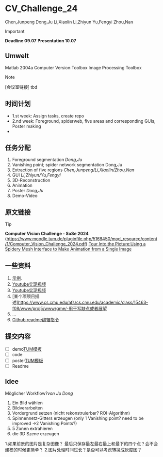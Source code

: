 # CV_Challenge_24
Chen,Junpeng
Dong,Ju
Li,Xiaolin
Li,Zhiyun
Yu,Fengyi
Zhou,Nan

> [!IMPORTANT]
> **Deadline 09.07**
> **Presentation 10.07**


## Umwelt 
Matlab 2004a
Computer Version Toolbox
Image Processing Toolbox

> [!NOTE]
> [会议室链接] tbd
>
## 时间计划
- 1.st week: Assign tasks, create repo
- 2.nd week: Foreground, spiderweb, five areas and corresponding GUIs, Poster making
- 

## 任务分配
1. Foreground segmentation  _Dong,Ju_
2. Vanishing point; spider network segmentation Dong,Ju
3. Extraction of five regions _Chen,Junpeng/Li,Xiaolin/Zhou,Nan_
4. GUI _Li,Zhiyun/Yu,Fengyi_
5. 3D-Reconstruction
6. Animation
7. Poster _Dong,Ju_
8. Demo-Video


## 原文链接
> [!TIP]
> **Computer Vision Challenge - SoSe 2024** (https://www.moodle.tum.de/pluginfile.php/5168450/mod_resource/content/1/Computer_Vision_Challenge_2024.pdf)
> [Tour Into the Picture:Using a Spidery Mesh Interface to Make Animation from a Single Image](http://graphics.cs.cmu.edu/courses/15-463/2011_fall/Papers/TIP.pdf)

## 一些资料
1. [示例](https://github.com/yli262/tour-into-the-picture).
2. [Youtube实现视频](https://www.youtube.com/watch?v=44V9I7Nrjw4)
3. [Youtube实现视频](https://www.youtube.com/watch?v=0lyFixtyvbs&t=8s])
4. [某个项项目描述]https://www.cs.cmu.edu/afs/cs.cmu.edu/academic/class/15463-f08/www/proj5/www/gme/-用于写缺点或者展望
5. ...
6. [Github readme编辑指令](https://docs.github.com/zh/get-started/writing-on-github/getting-started-with-writing-and-formatting-on-github/basic-writing-and-formatting-syntax)

## 提交内容
- [ ] demo[TUM模板](https://portal.mytum.de/corporatedesign/index_html/vorlagen/index_videovorlagen)
- [ ] code
- [ ] poster[TUM模板](https://portal.mytum.de/corporatedesign/index_html/vorlagen/index_plakate)
- [ ] Readme

## Idee

Möglicher Workflow?_von Ju Dong_
1. Ein Bild wählen
2. Bildverarbeiten
3. Vordergrund setzen (nicht rekonstruierbar? ROI-Algorithm) 
4. Spinnennetz-Gitters erzeugen (only 1 Vanishing point? need to be improved ->2 Vanishing Points?)
5. 5 Zonen extrahieren 
6. die 3D Szene erzeugen

1.如果前景的图片是复杂图像？ 最后只保存最左最右最上和最下的四个点？会不会建模的时候更简单？
2.图片处理时间过长？是否可以考虑转换成灰度图？



